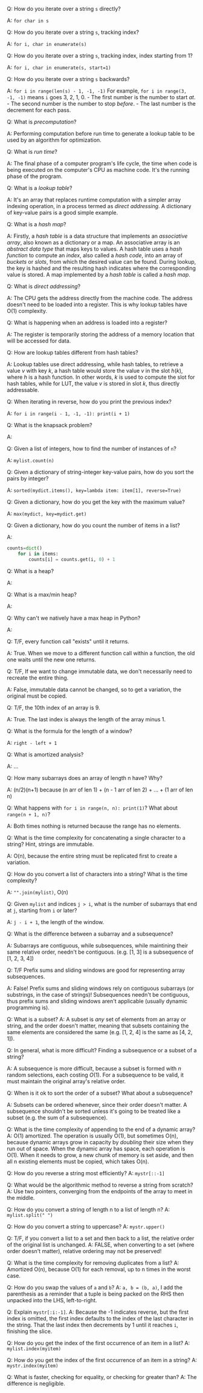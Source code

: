 Q: How do you iterate over a string `s` directly?

A: `for char in s`

Q: How do you iterate over a string `s`, tracking index?

A: `for i, char in enumerate(s)`

Q: How do you iterate over a string `s`, tracking index, index starting from 1?

A: `for i, char in enumerate(s, start=1)`


Q: How do you iterate over a string `s` backwards?

A: `for i in range(len(s) - 1, -1, -1)`
For example, `for i in range(3, -1, -1)` means `i` goes 3, 2, 1, 0.
    - The first number is the number to start *at*.
    - The second number is the number to stop *before*.
    - The last number is the decrement for each pass.

Q: What is *precomputation*?

A: Performing computation before run time to generate a lookup table to be used by an algorithm for optimization.

Q: What is *run time*?

A: The final phase of a computer program's life cycle, the time when code is being executed on the computer's CPU as machine code. It's the running phase of the program.

Q: What is a *lookup table*?

A: It's an array that replaces runtime computation with a simpler array indexing operation, in a process termed as *direct addressing*. A dictionary of key-value pairs is a good simple example.

Q: What is a *hash map*?

A: Firstly, a *hash table* is a data structure that implements an *associative array*, also known as a dictionary or a map. An associative array is an *abstract data type* that maps keys to values. A hash table uses a *hash function* to compute an *index*, also called a *hash code*, into an array of *buckets* or *slots*, from which the desired value can be found. During lookup, the key is hashed and the resulting hash indicates where the corresponding value is stored. A map implemented by a *hash table* is called a *hash map*.

Q: What is *direct addressing*?

A: The CPU gets the address directly from the machine code. The address doesn't need to be loaded into a register. This is why lookup tables have O(1) complexity.

Q: What is happening when an address is loaded into a register?

A: The register is temporarily storing the address of a memory location that will be accessed for data.

Q: How are lookup tables different from hash tables?

A: Lookup tables use direct addressing, while hash tables, to retrieve a value $v$ with key $k$, a hash table would store the value $v$ in the slot $h(k)$, where $h$ is a hash function. In other words, $k$ is used to compute the slot for hash tables, while for LUT, the value $v$ is stored in slot $k$, thus directly addressable.

Q: When iterating in reverse, how do you print the previous index?

A: `for i in range(i - 1, -1, -1): print(i + 1)`

Q: What is the knapsack problem?

A:

Q: Given a list of integers, how to find the number of instances of `n`?

A: `mylist.count(n)`

Q: Given a dictionary of string-integer key-value pairs, how do you sort the pairs by integer?

A: `sorted(mydict.items(), key=lambda item: item[1], reverse=True)`

Q: Given a dictionary, how do you get the key with the maximum value?

A: `max(mydict, key=mydict.get)`

Q: Given a dictionary, how do you count the number of items in a list?

A:
```python
counts=dict()
    for i in items:
        counts[i] = counts.get(i, 0) + 1
```

Q: What is a heap?

A:

Q: What is a max/min heap?

A:

Q: Why can't we natively have a max heap in Python?

A:

Q: T/F, every function call "exists" until it returns.

A: True. When we move to a different function call within a function, the old one waits until the new one returns.

Q: T/F, If we want to change immutable data, we don't necessarily need to recreate the entire thing.

A: False, immutable data cannot be changed, so to get a variation, the original must be copied.

Q: T/F, the 10th index of an array is 9.

A: True. The last index is always the length of the array minus 1.

Q: What is the formula for the length of a window?

A: `right - left + 1`

Q: What is amortized analysis?

A: ...

Q: How many subarrays does an array of length n have? Why?

A: (n/2)(n+1) because (n arr of len 1) + (n - 1 arr of len 2) + ... + (1 arr of len n)

Q: What happens with `for i in range(n, n): print(1)`? What about `range(n + 1, n)`?

A: Both times nothing is returned because the range has no elements.

Q: What is the time complexity for concatenating a single character to a string? Hint, strings are immutable.

A: O(n), because the entire string must be replicated first to create a variation.

Q: How do you convert a list of characters into a string? What is the time complexity?

A: `"".join(mylist)`, O(n)

Q: Given `mylist` and indices `j > i`, what is the number of subarrays that end at `j`, starting from `i` or later?

A: `j - i + 1`, the length of the window.

Q: What is the difference between a subarray and a subsequence?

A: Subarrays are contiguous, while subsequences, while maintining their same relative order, needn't be contiguous. (e.g. [1, 3] is a subsequence of [1, 2, 3, 4])

Q: T/F Prefix sums and sliding windows are good for representing array subsequences.

A: False! Prefix sums and sliding windows rely on contiguous subarrays (or substrings, in the case of strings)! Subsequences needn't be contiguous, thus prefix sums and sliding windows aren't applicable (usually dynamic programming is).

Q: What is a subset?
A: A subset is *any* set of elements from an array or string, and the order doesn't matter, meaning that subsets containing the same elements are considered the same (e.g. [1, 2, 4] is the same as [4, 2, 1]).

Q: In general, what is more difficult? Finding a subsequence or a subset of a string?

A: A subsequence is more difficult, because a subset is formed with $n$ random selections, each costing $O(1)$. For a subsequence to be valid, it must maintain the original array's relative order.

Q: When is it ok to sort the order of a subset? What about a subsequence?

A: Subsets can be ordered whenever, since their order doesn't matter. A subsequence shouldn't be sorted unless it's going to be treated like a subset (e.g. the sum of a subsequence).

Q: What is the time complexity of appending to the end of a dynamic array?
A: O(1) amortized. The operation is usually O(1), but sometimes O(n), because dynamic arrays grow in capacity by *doubling* their size when they run out of space. When the dynamic array has space, each operation is O(1). When it needs to grow, a new chunk of memory is set aside, and then all n existing elements must be copied, which takes O(n).

Q: How do you reverse a string most efficiently?
A: `mystr[::-1]`

Q: What would be the algorithmic method to reverse a string from scratch?
A: Use two pointers, converging from the endpoints of the array to meet in the middle.

Q: How do you convert a string of length n to a list of length n?
A: `mylist.split(" ")`

Q: How do you convert a string to uppercase?
A: `mystr.upper()`

Q: T/F, if you convert a list to a set and then back to a list, the relative order of the original list is unchanged.
A: FALSE, when converting to a set (where order doesn't matter), relative ordering may not be preserved!

Q: What is the time complexity for removing duplicates from a list?
A: Amortized O(n), because O(1) for each removal, up to n times in the worst case.

Q: How do you swap the values of `a` and `b`?
A: `a, b = (b, a)`, I add the parenthesis as a reminder that a tuple is being packed on the RHS then unpacked into the LHS, left-to-right.

Q: Explain `mystr[:i:-1]`.
A: Because the -1 indicates reverse, but the first index is omitted, the first index defaults to the index of the last character in the string. That the last index then decrements by 1 until it reaches `i`, finishing the slice.

Q: How do you get the index of the first occurrence of an item in a list?
A: `mylist.index(myitem)`

Q: How do you get the index of the first occurrence of an item in a string?
A: `mystr.index(myitem)`

Q: What is faster, checking for equality, or checking for greater than?
A: The difference is negligible.
